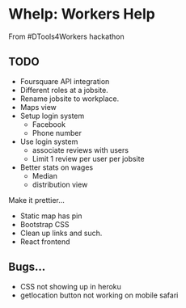 # Whelp: Workers Help

From #DTools4Workers hackathon


## TODO

* Foursquare API integration
* Different roles at a jobsite.
* Rename jobsite to workplace.
* Maps view
* Setup login system
    * Facebook
    * Phone number
* Use login system
    * associate reviews with users
    * Limit 1 review per user per jobsite
* Better stats on wages
    * Median
    * distribution view

Make it prettier...

* Static map has pin
* Bootstrap CSS
* Clean up links and such.
* React frontend


## Bugs...

* CSS not showing up in heroku
* getlocation button not working on mobile safari

